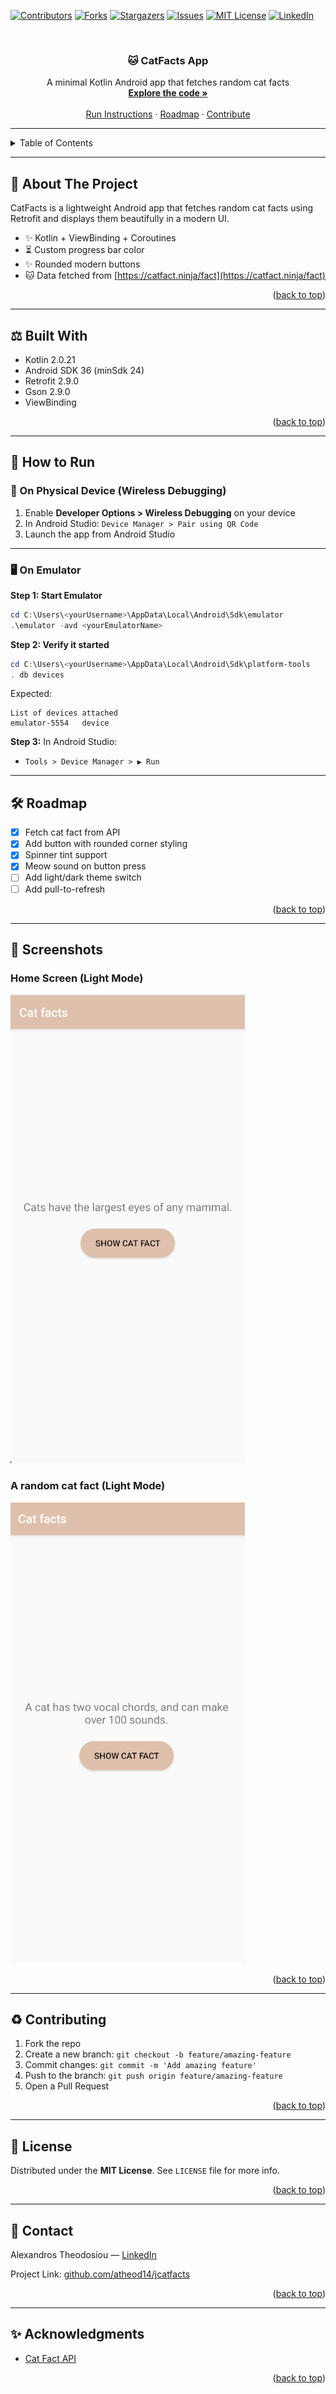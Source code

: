 <!-- Improved compatibility of back to top link -->
<a id="readme-top"></a>

<!-- PROJECT SHIELDS -->
[![Contributors][contributors-shield]][contributors-url]
[![Forks][forks-shield]][forks-url]
[![Stargazers][stars-shield]][stars-url]
[![Issues][issues-shield]][issues-url]
[![MIT License][license-shield]][license-url]
[![LinkedIn][linkedin-shield]][linkedin-url]

<!-- PROJECT LOGO -->
<br />
<div align="center">
  <h3 align="center">
🐱 CatFacts App
  </h3>
  <p align="center">
    A minimal Kotlin Android app that fetches random cat facts
    <br />
    <a href="https://github.com/atheod14/jcatfacts"><strong>Explore the code »</strong></a>
    <br />
    <br />
    <a href="#usage">Run Instructions</a>
    ·
    <a href="#roadmap">Roadmap</a>
    ·
    <a href="#contributing">Contribute</a>
  </p>
</div>

---

<!-- TABLE OF CONTENTS -->
<details>
  <summary>Table of Contents</summary>
  <ol>
    <li><a href="#-about-the-project">📄 About The Project</a></li>
    <li><a href="#%EF%B8%8F-built-with">⚖️ Built With</a></li>
    <li><a href="#-how-to-run">🚀 How to Run</a></li>
    <li><a href="#%EF%B8%8F-on-emulator">🖥️ On Emulator</a></li>
    <li><a href="#%EF%B8%8F-roadmap">🛠️ Roadmap</a></li>
    <li><a href="#-screenshots">📸 Screenshots</a></li>
    <li><a href="#%EF%B8%8F-contributing">♻️ Contributing</a></li>
    <li><a href="#-license">📆 License</a></li>
    <li><a href="#-contact">👥 Contact</a></li>
    <li><a href="#-acknowledgments">✨ Acknowledgments</a></li>
  </ol>
</details>

---

## 📄 About The Project

CatFacts is a lightweight Android app that fetches random cat facts using Retrofit and displays them beautifully in a modern UI.

- ✨ Kotlin + ViewBinding + Coroutines
- ⏳ Custom progress bar color
- ✨ Rounded modern buttons
- 🐱 Data fetched from [https://catfact.ninja/fact](https://catfact.ninja/fact)

<p align="right">(<a href="#readme-top">back to top</a>)</p>

---

## ⚖️ Built With

- Kotlin 2.0.21
- Android SDK 36 (minSdk 24)
- Retrofit 2.9.0
- Gson 2.9.0
- ViewBinding

<p align="right">(<a href="#readme-top">back to top</a>)</p>

---

## 🚀 How to Run

### 📱 On Physical Device (Wireless Debugging)
1. Enable **Developer Options > Wireless Debugging** on your device
2. In Android Studio: `Device Manager > Pair using QR Code`
3. Launch the app from Android Studio

---

### 🖥️ On Emulator

**Step 1: Start Emulator**
```powershell
cd C:\Users\<yourUsername>\AppData\Local\Android\Sdk\emulator
.\emulator -avd <yourEmulatorName>
```

**Step 2: Verify it started**
```powershell
cd C:\Users\<yourUsername>\AppData\Local\Android\Sdk\platform-tools
. db devices
```
Expected:
```
List of devices attached
emulator-5554   device
```

**Step 3:** In Android Studio:
- `Tools > Device Manager > ▶️ Run`

---

## 🛠️ Roadmap

- [x] Fetch cat fact from API
- [x] Add button with rounded corner styling
- [x] Spinner tint support
- [x] Meow sound on button press
- [ ] Add light/dark theme switch
- [ ] Add pull-to-refresh

<p align="right">(<a href="#readme-top">back to top</a>)</p>

---

## 📸 Screenshots

### Home Screen (Light Mode)
![Light Mode](screenshots/InitialScreen.png)

### A random cat fact (Light Mode)
![Light Mode](screenshots/RandomCatFact.png)

<p align="right">(<a href="#readme-top">back to top</a>)</p>

---

## ♻️ Contributing

1. Fork the repo
2. Create a new branch: `git checkout -b feature/amazing-feature`
3. Commit changes: `git commit -m 'Add amazing feature'`
4. Push to the branch: `git push origin feature/amazing-feature`
5. Open a Pull Request

<p align="right">(<a href="#readme-top">back to top</a>)</p>

---

## 📆 License

Distributed under the **MIT License**. See `LICENSE` file for more info.

<p align="right">(<a href="#readme-top">back to top</a>)</p>

---

## 👥 Contact

Alexandros Theodosiou — [LinkedIn](https://www.linkedin.com/in/alexandros-theodosiou-052a71212/)

Project Link: [github.com/atheod14/jcatfacts](https://github.com/atheod14/jcatfacts)

<p align="right">(<a href="#readme-top">back to top</a>)</p>

---

## ✨ Acknowledgments

- [Cat Fact API](https://catfact.ninja)

<p align="right">(<a href="#readme-top">back to top</a>)</p>

<!-- SHIELDS -->
[contributors-shield]: https://img.shields.io/github/contributors/atheod14/jcatfacts.svg?style=for-the-badge
[contributors-url]: https://github.com/atheod14/jcatfacts/graphs/contributors
[forks-shield]: https://img.shields.io/github/forks/atheod14/jcatfacts.svg?style=for-the-badge
[forks-url]: https://github.com/atheod14/jcatfacts/network/members
[stars-shield]: https://img.shields.io/github/stars/atheod14/jcatfacts.svg?style=for-the-badge
[stars-url]: https://github.com/atheod14/jcatfacts/stargazers
[issues-shield]: https://img.shields.io/github/issues/atheod14/jcatfacts.svg?style=for-the-badge
[issues-url]: https://github.com/atheod14/jcatfacts/issues
[license-shield]: https://img.shields.io/github/license/atheod14/jcatfacts.svg?style=for-the-badge
[license-url]: https://github.com/atheod14/jcatfacts/blob/master/LICENSE.txt
[linkedin-shield]: https://img.shields.io/badge/-LinkedIn-black.svg?style=for-the-badge&logo=linkedin&colorB=555
[linkedin-url]: https://www.linkedin.com/in/alexandros-theodosiou-052a71212/
